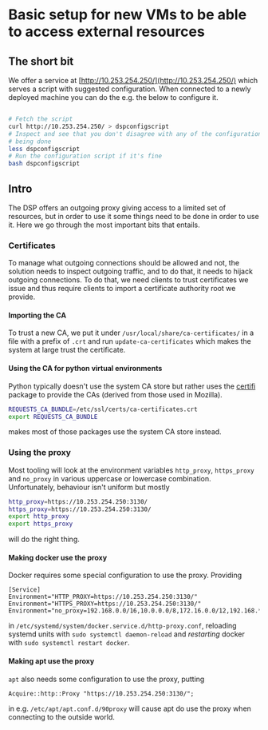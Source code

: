 # Basic setup for new VMs to be able to access external resources

## The short bit

We offer a service at [http://10.253.254.250/](http://10.253.254.250/) which
serves a script with suggested configuration. When connected to a newly
deployed machine you can do the e.g. the below to configure it.

```bash

# Fetch the script
curl http://10.253.254.250/ > dspconfigscript
# Inspect and see that you don't disagree with any of the configurations
# being done
less dspconfigscript
# Run the configuration script if it's fine
bash dspconfigscript
```

## Intro

The DSP offers an outgoing proxy giving access to a limited set of resources,
but in order to use it some things need to be done in order to use it. Here we
go through the most important bits that entails.

### Certificates

To manage what outgoing connections should be allowed and not, the solution
needs to inspect outgoing traffic, and to do that, it needs to hijack outgoing
connections. To do that, we need clients to trust certificates we issue and thus
require clients to import a certificate authority root we provide.

#### Importing the CA

To trust a new CA, we put it under `/usr/local/share/ca-certificates/` in a file
with a prefix of `.crt` and run `update-ca-certificates` which makes the system
at large trust the certificate.

#### Using the CA for python virtual environments

Python typically doesn't use the system CA store but rather uses the
[certifi](https://pypi.org/project/certifi/) package to provide the CAs
(derived from those used in Mozilla).

```bash
REQUESTS_CA_BUNDLE=/etc/ssl/certs/ca-certificates.crt
export REQUESTS_CA_BUNDLE
```

makes most of those packages use the system CA store instead.

### Using the proxy

Most tooling will look at the environment variables `http_proxy`, `https_proxy`
and `no_proxy` in various uppercase or lowercase combination. Unfortunately,
behaviour isn't uniform but mostly

```bash
http_proxy=https://10.253.254.250:3130/
https_proxy=https://10.253.254.250:3130/
export http_proxy
export https_proxy
```

will do the right thing.

#### Making docker use the proxy

Docker requires some special configuration to use the proxy. Providing

```text
[Service]
Environment="HTTP_PROXY=https://10.253.254.250:3130/"
Environment="HTTPS_PROXY=https://10.253.254.250:3130/"
Environment="no_proxy=192.168.0.0/16,10.0.0.0/8,172.16.0.0/12,192.168.*,10.*,172.1*"
```

in `/etc/systemd/system/docker.service.d/http-proxy.conf`, reloading systemd
units with `sudo systemctl daemon-reload` and *restarting* docker with
`sudo systemctl restart docker`.

#### Making apt use the proxy

`apt` also needs some configuration to use the proxy, putting

```text
Acquire::http::Proxy "https://10.253.254.250:3130/";
```

in e.g. `/etc/apt/apt.conf.d/90proxy` will cause apt do use the proxy when
connecting to the outside world.
